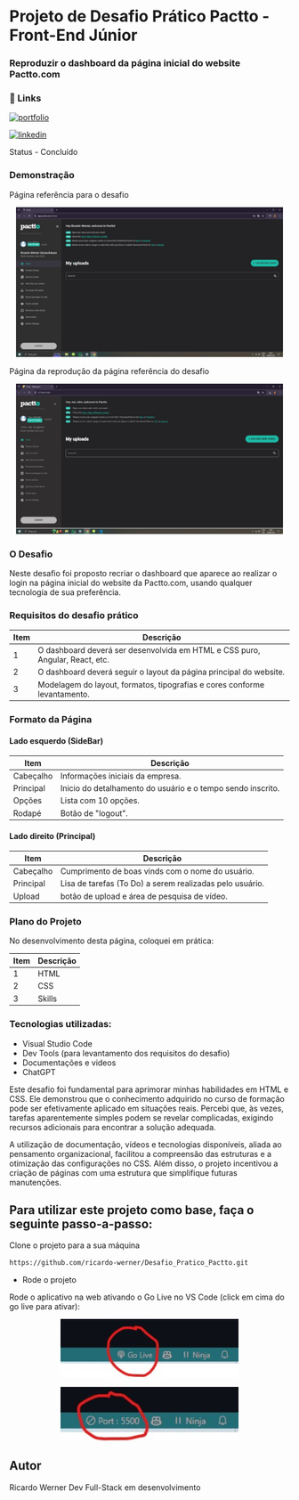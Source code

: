 # Projeto de Desafio Prático Pactto - Front-End Júnior

### Reproduzir o dashboard da página inicial do website Pactto.com


### 🔗 Links
[![portfolio](https://img.shields.io/badge/my_portfolio-000?style=for-the-badge&logo=ko-fi&logoColor=white)](https://github.com/ricardo-werner)

[![linkedin](https://img.shields.io/badge/linkedin-0A66C2?style=for-the-badge&logo=linkedin&logoColor=white)](https://www.linkedin.com/in/ricardo-werner)


Status - Concluído

### Demonstração

Página referência para o desafio
<p align="center">
  <img width="480" src="assets/to_readme/pactto_app.jpg">
</p>

Página da reprodução da página referência do desafio
<p align="center">
  <img width="480" src="assets/to_readme/pactto_recriacao.jpg">
</p>


### O Desafio
Neste desafio foi proposto recriar o dashboard que aparece ao realizar o login na página inicial do website da Pactto.com, usando qualquer tecnologia de sua preferência.

### Requisitos do desafio prático

| Item  | Descrição                                            
| ----- | -----------------------------------------------------------------------------|
|  1    |  O dashboard deverá ser desenvolvida em HTML e CSS puro, Angular, React, etc.|  
|  2    |  O dashboard deverá seguir o layout da página principal do website.          |
|  3    |  Modelagem do layout, formatos, tipografias e cores conforme levantamento.   |


### Formato da Página

#### Lado esquerdo (SideBar)

| Item        | Descrição                                            
| ------------| ------------------------------------------------------------|
|  Cabeçalho  | Informações iniciais da empresa.                            |
|  Principal  | Inicio do detalhamento do usuário e o tempo sendo inscrito. |
|  Opções     | Lista com 10 opções.                                        |
|  Rodapé     | Botão de "logout".                                          |

#### Lado direito (Principal)

| Item        | Descrição                                            
| ------------| --------------------------------------------------------|
|  Cabeçalho  | Cumprimento de boas vinds com o nome do usuário.        |
|  Principal  | Lisa de tarefas (To Do) a serem realizadas pelo usuário.|
|  Upload     | botão de upload e área de pesquisa de vídeo.            |


### Plano do Projeto

No desenvolvimento desta página, coloquei em prática:

| Item  | Descrição                                            
| ----- | ------------- |
|  1    |  HTML         |
|  2    |  CSS          |
|  3    |  Skills       |

### Tecnologias utilizadas:

- Visual Studio Code
- Dev Tools (para levantamento dos requisitos do desafio)
- Documentações e videos
- ChatGPT


Este desafio foi fundamental para aprimorar minhas habilidades em HTML e CSS.
Ele demonstrou que o conhecimento adquirido no curso de formação pode ser efetivamente aplicado em situações reais. Percebi que, às vezes, tarefas aparentemente simples podem se revelar complicadas, exigindo recursos adicionais para encontrar a solução adequada.

A utilização de documentação, vídeos e tecnologias disponíveis, aliada ao pensamento organizacional, facilitou a compreensão das estruturas e a otimização das configurações no CSS. Além disso, o projeto incentivou a criação de páginas com uma estrutura que simplifique futuras manutenções.

## Para utilizar este projeto como base, faça o seguinte passo-a-passo:

Clone o projeto para a sua máquina
```bash
https://github.com/ricardo-werner/Desafio_Pratico_Pactto.git
```
- Rode o projeto

Rode o aplicativo na web ativando o Go Live no VS Code (click em cima do go live para ativar):
<p align="center">
  <img width="320" src="assets/to_readme/GoLive.jpg"
</p>

<p align="center">
  <img width="320" src="assets/to_readme/GoLiveOn.jpg"
</p>


## Autor

Ricardo Werner
Dev Full-Stack em desenvolvimento
